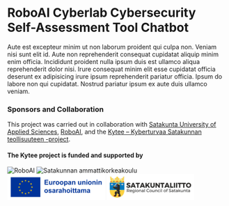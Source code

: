 # RoboAI Cyberlab Cybersecurity Self-Assessment Tool Chatbot

Aute est excepteur minim ut non laborum proident qui culpa non. Veniam nisi sunt elit id. Aute non reprehenderit consequat cupidatat aliquip minim enim officia. Incididunt proident nulla ipsum duis est ullamco aliqua reprehenderit dolor nisi. Irure consequat minim elit esse cupidatat officia deserunt ex adipisicing irure ipsum reprehenderit pariatur officia. Ipsum do labore non qui cupidatat. Nostrud pariatur ipsum ex aute duis ullamco veniam.

### Sponsors and Collaboration

This project was carried out in collaboration with [Satakunta University of Applied Sciences](https://www.samk.fi), [RoboAI](https://www.roboai.fi), and the [Kytee – Kyberturvaa Satakunnan teollisuuteen -project](https://www.roboai.fi/tutkimus-ja-tuotekehitys/projektit/kytee/).

#### The Kytee project is funded and supported by

<img src="https://www.roboai.fi/wp-content/uploads/2019/02/pysty_valkoinen_rgb-287x300.png" alt="RoboAI" height="100"> <img src="https://www.roboai.fi/wp-content/uploads/2020/05/Logo_suomi_4v_pienempi-300x185.png" alt="Satakunnan ammattikorkeakoulu" height="100"> <img src="https://github.com/RoboAI-Kytee/roboai-cyberlab-cybersecurity-self-assessment-tool-chatbot/blob/main/assets/euroopan-unionin-osarahoittama.png" alt="Euroopan unionin osarahoittama" height="60"> <img src="https://github.com/RoboAI-Kytee/roboai-cyberlab-cybersecurity-self-assessment-tool-chatbot/blob/main/assets/satakuntaliitto.png" alt="Satakuntaliitto" height="60">
